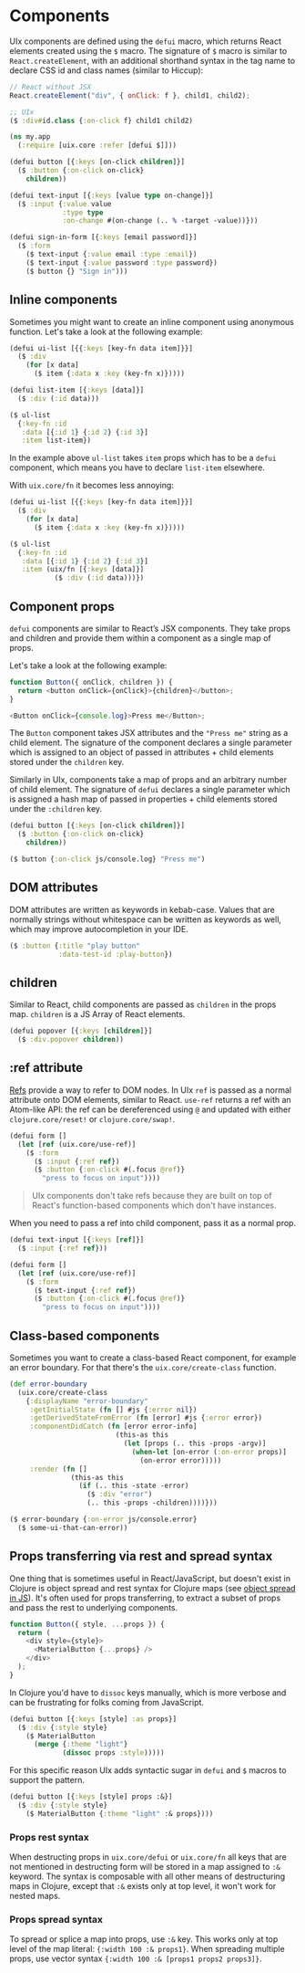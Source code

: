 # Components

UIx components are defined using the `defui` macro, which returns React elements created using the `$` macro. The signature of `$` macro is similar to `React.createElement`, with an additional shorthand syntax in the tag name to declare CSS id and class names (similar to Hiccup):

```js
// React without JSX
React.createElement("div", { onClick: f }, child1, child2);
```

```clojure
;; UIx
($ :div#id.class {:on-click f} child1 child2)
```

```clojure
(ns my.app
  (:require [uix.core :refer [defui $]]))

(defui button [{:keys [on-click children]}]
  ($ :button {:on-click on-click}
    children))

(defui text-input [{:keys [value type on-change]}]
  ($ :input {:value value
             :type type
             :on-change #(on-change (.. % -target -value))}))

(defui sign-in-form [{:keys [email password]}]
  ($ :form
    ($ text-input {:value email :type :email})
    ($ text-input {:value password :type password})
    ($ button {} "Sign in")))
```

## Inline components

Sometimes you might want to create an inline component using anonymous function. Let's take a look at the following example:

```clojure
(defui ui-list [{{:keys [key-fn data item]}}]
  ($ :div
    (for [x data]
      ($ item {:data x :key (key-fn x)}))))

(defui list-item [{:keys [data]}]
  ($ :div (:id data)))

($ ul-list
  {:key-fn :id
   :data [{:id 1} {:id 2} {:id 3}]
   :item list-item})
```

In the example above `ul-list` takes `item` props which has to be a `defui` component, which means you have to declare `list-item` elsewhere.

With `uix.core/fn` it becomes less annoying:

```clojure
(defui ui-list [{{:keys [key-fn data item]}}]
  ($ :div
    (for [x data]
      ($ item {:data x :key (key-fn x)}))))

($ ul-list
  {:key-fn :id
   :data [{:id 1} {:id 2} {:id 3}]
   :item (uix/fn [{:keys [data]}]
           ($ :div (:id data)))})
```

## Component props

`defui` components are similar to React’s JSX components. They take props and children and provide them within a component as a single map of props.

Let's take a look at the following example:

```js
function Button({ onClick, children }) {
  return <button onClick={onClick}>{children}</button>;
}

<Button onClick={console.log}>Press me</Button>;
```

The `Button` component takes JSX attributes and the `"Press me"` string as a child element. The signature of the component declares a single parameter which is assigned to an object of passed in attributes + child elements stored under the `children` key.

Similarly in UIx, components take a map of props and an arbitrary number of child element. The signature of `defui` declares a single parameter which is assigned a hash map of passed in properties + child elements stored under the `:children` key.

```clojure
(defui button [{:keys [on-click children]}]
  ($ :button {:on-click on-click}
    children))

($ button {:on-click js/console.log} "Press me")
```

## DOM attributes

DOM attributes are written as keywords in kebab-case. Values that are normally strings without whitespace can be written as keywords as well, which may improve autocompletion in your IDE.

```clojure
($ :button {:title "play button"
            :data-test-id :play-button})
```

## children

Similar to React, child components are passed as `children` in the props map. `children` is a JS Array of React elements.

```clojure
(defui popover [{:keys [children]}]
  ($ :div.popover children))
```

## :ref attribute

[Refs](https://reactjs.org/docs/refs-and-the-dom.html) provide a way to refer to DOM nodes. In UIx `ref` is passed as a normal attribute onto DOM elements, similar to React. `use-ref` returns a ref with an Atom-like API: the ref can be dereferenced using `@` and updated with either `clojure.core/reset!` or `clojure.core/swap!`.

```clojure
(defui form []
  (let [ref (uix.core/use-ref)]
    ($ :form
      ($ :input {:ref ref})
      ($ :button {:on-click #(.focus @ref)}
        "press to focus on input"))))
```

> UIx components don't take refs because they are built on top of React's function-based components which don't have instances.

When you need to pass a ref into child component, pass it as a normal prop.

```clojure
(defui text-input [{:keys [ref]}]
  ($ :input {:ref ref}))

(defui form []
  (let [ref (uix.core/use-ref)]
    ($ :form
      ($ text-input {:ref ref})
      ($ :button {:on-click #(.focus @ref)}
        "press to focus on input"))))
```

## Class-based components

Sometimes you want to create a class-based React component, for example an error boundary. For that there's the `uix.core/create-class` function.

```clojure
(def error-boundary
  (uix.core/create-class
    {:displayName "error-boundary"
     :getInitialState (fn [] #js {:error nil})
     :getDerivedStateFromError (fn [error] #js {:error error})
     :componentDidCatch (fn [error error-info]
                          (this-as this
                            (let [props (.. this -props -argv)]
                              (when-let [on-error (:on-error props)]
                                (on-error error)))))
     :render (fn []
               (this-as this
                 (if (.. this -state -error)
                   ($ :div "error")
                   (.. this -props -children))))}))

($ error-boundary {:on-error js/console.error}
  ($ some-ui-that-can-error))
```

## Props transferring via rest and spread syntax

One thing that is sometimes useful in React/JavaScript, but doesn't exist in Clojure is object spread and rest syntax for Clojure maps (see [object spread in JS](https://developer.mozilla.org/en-US/docs/Web/JavaScript/Reference/Operators/Spread_syntax)). It's often used for props transferring, to extract a subset of props and pass the rest to underlying components.

```javascript
function Button({ style, ...props }) {
  return (
    <div style={style}>
      <MaterialButton {...props} />
    </div>
  );
}
```

In Clojure you'd have to `dissoc` keys manually, which is more verbose and can be frustrating for folks coming from JavaScript.

```clojure
(defui button [{:keys [style] :as props}]
  ($ :div {:style style}
    ($ MaterialButton
      (merge {:theme "light"}
             (dissoc props :style)))))
```

For this specific reason UIx adds syntactic sugar in `defui` and `$` macros to support the pattern.

```clojure
(defui button [{:keys [style] props :&}]
  ($ :div {:style style}
    ($ MaterialButton {:theme "light" :& props})))
```

### Props rest syntax

When destructing props in `uix.core/defui` or `uix.core/fn` all keys that are not mentioned in destructing form will be stored in a map assigned to `:&` keyword. The syntax is composable with all other means of destructuring maps in Clojure, except that `:&` exists only at top level, it won't work for nested maps.

### Props spread syntax

To spread or splice a map into props, use `:&` key. This works only at top level of the map literal: `{:width 100 :& props1}`. When spreading multiple props, use vector syntax `{:width 100 :& [props1 props2 props3]}`.
